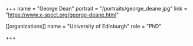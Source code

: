 +++
name = "George Dean"
portrait = "/portraits/george_deane.jpg"
link = "https://www.x-spect.org/george-deane.html"

[[organizations]]
    name = "University of Edinburgh"
    role = "PhD"

+++

